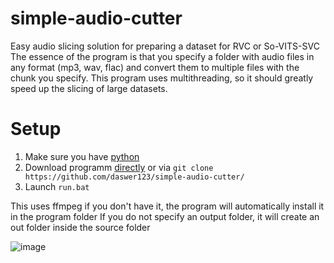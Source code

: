 # simple-audio-cutter
Easy audio slicing solution for preparing a dataset for RVC or So-VITS-SVC
The essence of the program is that you specify a folder with audio files in any format (mp3, wav, flac) and convert them to multiple files with the chunk you specify.
This program uses multithreading, so it should greatly speed up the slicing of large datasets.

# Setup
1) Make sure you have [python](https://www.python.org/downloads/release/python-3109/)
2) Download programm [directly](https://github.com/daswer123/simple-audio-cutter/archive/refs/heads/main.zip) or via `git clone https://github.com/daswer123/simple-audio-cutter/`
3) Launch `run.bat`

This uses ffmpeg if you don't have it, the program will automatically install it in the program folder
If you do not specify an output folder, it will create an out folder inside the source folder

![image](https://github.com/daswer123/simple-audio-cutter/assets/22278673/853039e4-bb68-4747-9cfb-621f33fa629e)
